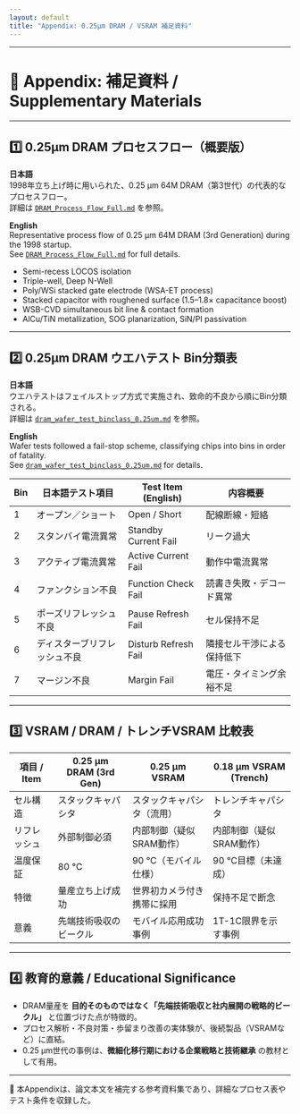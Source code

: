 ```yaml
---
layout: default
title: "Appendix: 0.25µm DRAM / VSRAM 補足資料"
---
```


---

# 📎 Appendix: 補足資料 / Supplementary Materials

---

## 1️⃣ 0.25µm DRAM プロセスフロー（概要版）

**日本語**  
1998年立ち上げ時に用いられた、0.25 µm 64M DRAM（第3世代）の代表的なプロセスフロー。  
詳細は [`DRAM_Process_Flow_Full.md`](./archive/in1998/DRAM_Process_Flow_Full.md) を参照。  

**English**  
Representative process flow of 0.25 µm 64M DRAM (3rd Generation) during the 1998 startup.  
See [`DRAM_Process_Flow_Full.md`](../in1998/DRAM_Process_Flow_Full.md) for full details.  

- Semi-recess LOCOS isolation  
- Triple-well, Deep N-Well  
- Poly/WSi stacked gate electrode (WSA-ET process)  
- Stacked capacitor with roughened surface (1.5–1.8× capacitance boost)  
- WSB-CVD simultaneous bit line & contact formation  
- AlCu/TiN metallization, SOG planarization, SiN/PI passivation  

---

## 2️⃣ 0.25µm DRAM ウエハテスト Bin分類表

**日本語**  
ウエハテストはフェイルストップ方式で実施され、致命的不良から順にBin分類される。  
詳細は [`dram_wafer_test_binclass_0.25um.md`](../in1998/dram_wafer_test_binclass_0.25um.md) を参照。  

**English**  
Wafer tests followed a fail-stop scheme, classifying chips into bins in order of fatality.  
See [`dram_wafer_test_binclass_0.25um.md`](../in1998/dram_wafer_test_binclass_0.25um.md) for details.  

| Bin | 日本語テスト項目 | Test Item (English) | 内容概要 |
|-----|----------------|----------------------|-----------|
| 1   | オープン／ショート | Open / Short | 配線断線・短絡 |
| 2   | スタンバイ電流異常 | Standby Current Fail | リーク過大 |
| 3   | アクティブ電流異常 | Active Current Fail | 動作中電流異常 |
| 4   | ファンクション不良 | Function Check Fail | 読書き失敗・デコード異常 |
| 5   | ポーズリフレッシュ不良 | Pause Refresh Fail | セル保持不足 |
| 6   | ディスターブリフレッシュ不良 | Disturb Refresh Fail | 隣接セル干渉による保持低下 |
| 7   | マージン不良 | Margin Fail | 電圧・タイミング余裕不足 |

---

## 3️⃣ VSRAM / DRAM / トレンチVSRAM 比較表

| 項目 / Item | 0.25 µm DRAM (3rd Gen) | 0.25 µm VSRAM | 0.18 µm VSRAM (Trench) |
|-------------|------------------------|---------------|-------------------------|
| セル構造 | スタックキャパシタ | スタックキャパシタ（流用） | トレンチキャパシタ |
| リフレッシュ | 外部制御必須 | 内部制御（疑似SRAM動作） | 内部制御（疑似SRAM動作） |
| 温度保証 | 80 °C | 90 °C（モバイル仕様） | 90 °C目標（未達成） |
| 特徴 | 量産立ち上げ成功 | 世界初カメラ付き携帯に採用 | 保持不足で断念 |
| 意義 | 先端技術吸収のビークル | モバイル応用成功事例 | 1T-1C限界を示す事例 |

---

## 4️⃣ 教育的意義 / Educational Significance

- DRAM量産を **目的そのものではなく「先端技術吸収と社内展開の戦略的ビークル」** と位置づけた点が特徴的。  
- プロセス解析・不良対策・歩留まり改善の実体験が、後続製品（VSRAMなど）に直結。  
- 0.25 µm世代の事例は、**微細化移行期における企業戦略と技術継承** の教材として有用。  

---

📘 本Appendixは、論文本文を補完する参考資料集であり、詳細なプロセス表やテスト条件を収録した。  
